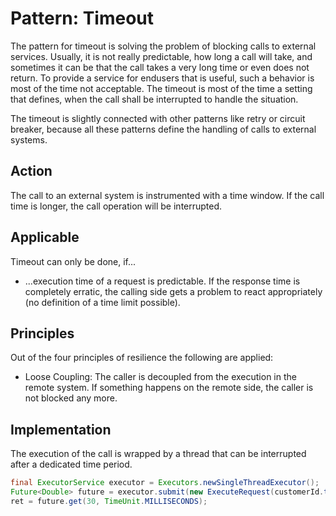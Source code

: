# Pattern: Timeout
The pattern for timeout is solving the problem of blocking calls to external services. Usually, it is not really predictable, how long a call will take, and sometimes it can be that the call takes a very long time or even does not return. To provide a service for endusers that is useful, such a behavior is most of the time not acceptable. The timeout is most of the time a setting that defines, when the call shall be interrupted to handle the situation.

The timeout is slightly connected with other patterns like retry or circuit breaker, because all these patterns define the handling of calls to external systems.

## Action

The call to an external system is instrumented with a time window. If the call time is longer, the call operation will be interrupted.

## Applicable

Timeout can only be done, if...

- ...execution time of a request is predictable. If the response time is completely erratic, the calling side gets a problem to react appropriately (no definition of a time limit possible).

## Principles

Out of the four principles of resilience the following are applied:

- Loose Coupling: The caller is decoupled from the execution in the remote system. If something happens on the remote side, the caller is not blocked any more.

## Implementation

The execution of the call is wrapped by a thread that can be interrupted after a dedicated time period.

```Java
final ExecutorService executor = Executors.newSingleThreadExecutor();
Future<Double> future = executor.submit(new ExecuteRequest(customerId.toString(), productId.toString()));
ret = future.get(30, TimeUnit.MILLISECONDS);
```
